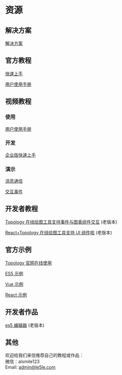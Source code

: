 # 资源

## 解决方案

[解决方案](http://topology.le5le.com/search) 

## 官方教程

[快速上手](../tutorial/start)

[用户使用手册](../instruction/home)

## 视频教程
### 使用

[用户使用手册](../instruction/home)

### 开发

[企业版快速上手](https://www.bilibili.com/video/BV1ZS4y1K7KY?spm_id_from=333.999.0.0)

### 演示
[消息通信](https://www.bilibili.com/video/BV1wL4y1M76g?spm_id_from=333.999.0.0)

[交互事件](https://www.bilibili.com/video/BV1wP4y1u7eH?spm_id_from=333.999.0.0)

## 开发者教程

[Topology 在线绘图工具支持事件与图表组件交互](https://juejin.cn/post/6919754781850337294) (老版本)

[React+Topology 在线绘图工具支持 UI 组件啦](https://juejin.cn/post/6917020125765828615) (老版本)

## 官方示例

[Topology 官网在线使用](http://topology.le5le.com/)

[ES5 示例](https://github.com/le5le-com/topology.js/tree/master/examples/es5)

[Vue 示例](https://github.com/le5le-com/topology.js/tree/master/examples/vue)

[React 示例](https://github.com/le5le-com/topology.js/tree/master/examples/react)

## 开发者作品

[es5 编辑器](https://github.com/johnnyhhj/topology-es5) (老版本)

## 其他

欢迎给我们来信推荐自己的教程或作品：  
微信：alsmile123  
Email: admin@le5le.com

